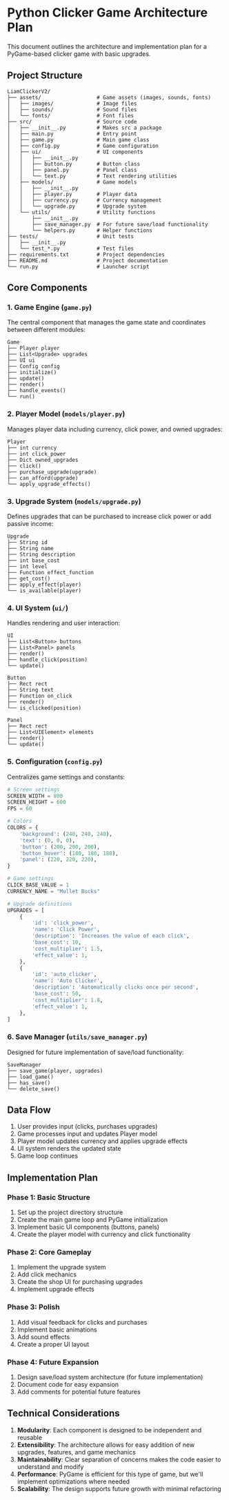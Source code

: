 # Python Clicker Game Architecture Plan

This document outlines the architecture and implementation plan for a PyGame-based clicker game with basic upgrades.

## Project Structure

```
LiamClickerV2/
├── assets/                  # Game assets (images, sounds, fonts)
│   ├── images/              # Image files
│   ├── sounds/              # Sound files
│   └── fonts/               # Font files
├── src/                     # Source code
│   ├── __init__.py          # Makes src a package
│   ├── main.py              # Entry point
│   ├── game.py              # Main game class
│   ├── config.py            # Game configuration
│   ├── ui/                  # UI components
│   │   ├── __init__.py
│   │   ├── button.py        # Button class
│   │   ├── panel.py         # Panel class
│   │   └── text.py          # Text rendering utilities
│   ├── models/              # Game models
│   │   ├── __init__.py
│   │   ├── player.py        # Player data
│   │   ├── currency.py      # Currency management
│   │   └── upgrade.py       # Upgrade system
│   └── utils/               # Utility functions
│       ├── __init__.py
│       ├── save_manager.py  # For future save/load functionality
│       └── helpers.py       # Helper functions
├── tests/                   # Unit tests
│   ├── __init__.py
│   └── test_*.py            # Test files
├── requirements.txt         # Project dependencies
├── README.md                # Project documentation
└── run.py                   # Launcher script
```

## Core Components

### 1. Game Engine (`game.py`)

The central component that manages the game state and coordinates between different modules:

```
Game
├── Player player
├── List<Upgrade> upgrades
├── UI ui
├── Config config
├── initialize()
├── update()
├── render()
├── handle_events()
└── run()
```

### 2. Player Model (`models/player.py`)

Manages player data including currency, click power, and owned upgrades:

```
Player
├── int currency
├── int click_power
├── Dict owned_upgrades
├── click()
├── purchase_upgrade(upgrade)
├── can_afford(upgrade)
└── apply_upgrade_effects()
```

### 3. Upgrade System (`models/upgrade.py`)

Defines upgrades that can be purchased to increase click power or add passive income:

```
Upgrade
├── String id
├── String name
├── String description
├── int base_cost
├── int level
├── Function effect_function
├── get_cost()
├── apply_effect(player)
└── is_available(player)
```

### 4. UI System (`ui/`)

Handles rendering and user interaction:

```
UI
├── List<Button> buttons
├── List<Panel> panels
├── render()
├── handle_click(position)
└── update()

Button
├── Rect rect
├── String text
├── Function on_click
├── render()
└── is_clicked(position)

Panel
├── Rect rect
├── List<UIElement> elements
├── render()
└── update()
```

### 5. Configuration (`config.py`)

Centralizes game settings and constants:

```python
# Screen settings
SCREEN_WIDTH = 800
SCREEN_HEIGHT = 600
FPS = 60

# Colors
COLORS = {
    'background': (240, 240, 240),
    'text': (0, 0, 0),
    'button': (200, 200, 200),
    'button_hover': (180, 180, 180),
    'panel': (220, 220, 220),
}

# Game settings
CLICK_BASE_VALUE = 1
CURRENCY_NAME = "Mullet Bucks"

# Upgrade definitions
UPGRADES = [
    {
        'id': 'click_power',
        'name': 'Click Power',
        'description': 'Increases the value of each click',
        'base_cost': 10,
        'cost_multiplier': 1.5,
        'effect_value': 1,
    },
    {
        'id': 'auto_clicker',
        'name': 'Auto Clicker',
        'description': 'Automatically clicks once per second',
        'base_cost': 50,
        'cost_multiplier': 1.8,
        'effect_value': 1,
    },
]
```

### 6. Save Manager (`utils/save_manager.py`)

Designed for future implementation of save/load functionality:

```
SaveManager
├── save_game(player, upgrades)
├── load_game()
├── has_save()
└── delete_save()
```

## Data Flow

1. User provides input (clicks, purchases upgrades)
2. Game processes input and updates Player model
3. Player model updates currency and applies upgrade effects
4. UI system renders the updated state
5. Game loop continues

## Implementation Plan

### Phase 1: Basic Structure
1. Set up the project directory structure
2. Create the main game loop and PyGame initialization
3. Implement basic UI components (buttons, panels)
4. Create the player model with currency and click functionality

### Phase 2: Core Gameplay
1. Implement the upgrade system
2. Add click mechanics
3. Create the shop UI for purchasing upgrades
4. Implement upgrade effects

### Phase 3: Polish
1. Add visual feedback for clicks and purchases
2. Implement basic animations
3. Add sound effects
4. Create a proper UI layout

### Phase 4: Future Expansion
1. Design save/load system architecture (for future implementation)
2. Document code for easy expansion
3. Add comments for potential future features

## Technical Considerations

1. **Modularity**: Each component is designed to be independent and reusable
2. **Extensibility**: The architecture allows for easy addition of new upgrades, features, and game mechanics
3. **Maintainability**: Clear separation of concerns makes the code easier to understand and modify
4. **Performance**: PyGame is efficient for this type of game, but we'll implement optimizations where needed
5. **Scalability**: The design supports future growth with minimal refactoring